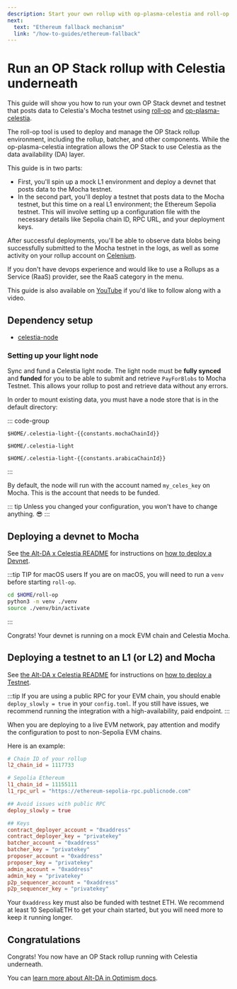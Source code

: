 ```yaml
---
description: Start your own rollup with op-plasma-celestia and roll-op.
next:
  text: "Ethereum fallback mechanism"
  link: "/how-to-guides/ethereum-fallback"
---
```


# Run an OP Stack rollup with Celestia underneath

<!-- markdownlint-disable MD033 -->
<script setup>
import constants from '/.vitepress/constants/constants.js'
</script>

This guide will show you how to run your own OP Stack devnet and testnet that posts data to Celestia's Mocha testnet using [roll-op](https://github.com/celestiaorg/roll-op) and [op-plasma-celestia](https://github.com/celestiaorg/op-plasma-celestia).

The roll-op tool is used to deploy and manage the OP Stack rollup environment, including the rollup, batcher, and other components. While the op-plasma-celestia integration allows the OP Stack to use Celestia as the data availability (DA) layer.

This guide is in two parts:

- First, you'll spin up a mock L1 environment and deploy a devnet that posts data to the Mocha testnet.
- In the second part, you'll deploy a testnet that posts data to the Mocha testnet, but this time on a real L1 environment; the Ethereum Sepolia testnet. This will involve setting up a configuration file with the necessary details like Sepolia chain ID, RPC URL, and your deployment keys.

After successful deployments, you'll be able to observe data blobs being successfully submitted to the Mocha testnet in the logs, as well as some activity on your rollup account on [Celenium](https://celenium.io).

If you don't have devops experience and would like to use a Rollups as a Service (RaaS) provider, see the RaaS category in the menu.

This guide is also available on [YouTube](https://www.youtube.com/watch?v=lOLw4uLX644) if you'd like to follow along with a video.

## Dependency setup

- [celestia-node](/how-to-guides/celestia-node.md)

### Setting up your light node

Sync and fund a Celestia light node. The light node must be **fully synced** and **funded** for you to be able to submit and retrieve `PayForBlobs` to Mocha Testnet. This allows your rollup to post and retrieve data without any errors.

In order to mount existing data, you must have a node store that is in the default directory:

::: code-group

```bash-vue [Mocha]
$HOME/.celestia-light-{{constants.mochaChainId}}
```

```bash-vue [Mainnet Beta]
$HOME/.celestia-light
```

```bash-vue [Arabica]
$HOME/.celestia-light-{{constants.arabicaChainId}}
```

:::

By default, the node will run with the account named `my_celes_key` on Mocha. This is the account that needs to be funded.

::: tip
Unless you changed your configuration, you won't have to change anything. 😎
:::

## Deploying a devnet to Mocha

See [the Alt-DA x Celestia README](https://github.com/celestiaorg/op-plasma-celestia/blob/main/README.md) for instructions on [how to deploy a Devnet](https://github.com/celestiaorg/op-plasma-celestia/blob/main/README.md#devnet).

:::tip TIP for macOS users
If you are on macOS, you will need to run a `venv` before starting `roll-op`.

```sh
cd $HOME/roll-op
python3 -m venv ./venv
source ./venv/bin/activate
```

:::

Congrats! Your devnet is running on a mock EVM chain and Celestia Mocha.

## Deploying a testnet to an L1 (or L2) and Mocha

See [the Alt-DA x Celestia README](https://github.com/celestiaorg/op-plasma-celestia/blob/main/README.md) for instructions on [how to deploy a Testnet](https://github.com/celestiaorg/op-plasma-celestia/blob/main/README.md#testnet).

:::tip
If you are using a public RPC for your EVM chain, you should enable `deploy_slowly = true` in your `config.toml`. If you still have issues, we recommend running the
integration with a high-availability, paid endpoint.
:::

When you are deploying to a live EVM network, pay attention and modify the configuration to post to non-Sepolia EVM chains.

Here is an example:

```toml
# Chain ID of your rollup
l2_chain_id = 1117733

# Sepolia Ethereum
l1_chain_id = 11155111
l1_rpc_url = "https://ethereum-sepolia-rpc.publicnode.com"

## Avoid issues with public RPC
deploy_slowly = true

## Keys
contract_deployer_account = "0xaddress"
contract_deployer_key = "privatekey"
batcher_account = "0xaddress"
batcher_key = "privatekey"
proposer_account = "0xaddress"
proposer_key = "privatekey"
admin_account = "0xaddress"
admin_key = "privatekey"
p2p_sequencer_account = "0xaddress"
p2p_sequencer_key = "privatekey"
```

Your `0xaddress` key must also be funded with testnet ETH. We recommend at least 10 SepoliaETH to get your chain started, but you will need more to keep it running longer.

## Congratulations

Congrats! You now have an OP Stack rollup running with Celestia underneath.

You can [learn more about Alt-DA in Optimism docs](https://docs.optimism.io/builders/chain-operators/features/alt-da-mode#setup-your-da-server).
